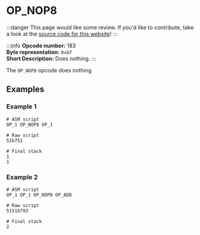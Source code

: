 # OP_NOP8
:::danger
This page would like some review. If you'd like to contribute, take a look at the [source code for this website](https://github.com/thunderbiscuit/opcode-explained)!
:::

:::info
**Opcode number:** 183  
**Byte representation:**  `0xb7`   
**Short Description:** Does nothing. 
:::

The `OP_NOP8` opcode does nothing.

## Examples
### Example 1
```shell
# ASM script
OP_1 OP_NOP8 OP_1 

# Raw script
51b751

# Final stack
1
1
```

### Example 2
```shell
# ASM script
OP_1 OP_1 OP_NOP8 OP_ADD

# Raw script
5151b793

# Final stack
2
```
